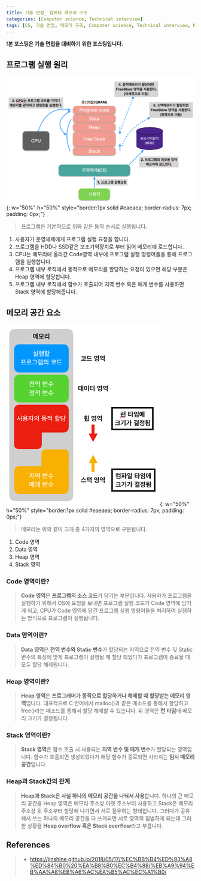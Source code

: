 ```yaml
---
title: 기술 면접_ 컴퓨터 메모리 구조
categories: [Computer science, Technical interview]
tags: [CS, 기술 면접, 메모리 구조, Computer science, Technical interview, Memory architecture]
---
```


**!본 포스팅은 기술 면접을 대비하기 위한 포스팅입니다.**
## 프로그램 실행 원리
![memory1](/assets/img/technical_interview/memory1.png){: w="50%" h="50%" style="border:1px solid #eaeaea; border-radius: 7px; padding: 0px;"}

> 프로그램은 기본적으로 위와 같은 동작 순서로 실행됩니다.
1. 사용자가 운영체제에게 프로그램 실행 요청을 합니다.
2. 프로그램을 HDD나 SSD같은 보조기억장치로 부터 읽어 메모리에 로드합니다.
3. CPU는 메모리에 올라간 Code영역 내부에 프로그램 실행 명령어들을 통해 프로그램을 실행합니다.
4. 프로그램 내부 로직에서 동적으로 메모리를 할당하는 요청이 있으면 해당 부분은 Heap 영역에 할당합니다. 
5. 프로그램 내부 로직에서 함수가 호출되어 지역 변수 혹은 매개 변수를 사용하면 Stack 영역에 할당해줍니다.

## 메모리 공간 요소
![memory2](/assets/img/technical_interview/memory2.png){: w="50%" h="50%" style="border:1px solid #eaeaea; border-radius: 7px; padding: 0px;"}

> 메모리는 위와 같이 크게 총 4가지의 영역으로 구분됩니다.
1. Code 영역
2. Data 영역
3. Heap 영역
4. Stack 영역

### Code 영역이란?
> **Code 영역**은 **프로그램의 소스 코드**가 담기는 부분입니다. 사용자가 프로그램을 실행하기 위해서 OS에 요청을 보내면 프로그램 실행 코드가 Code 영역에 담기게 되고, CPU가 Code 영역에 담긴 프로그램 실행 명령어들을 처리하여 실행하는 방식으로 프로그램이 실행됩니다.

### Data 영역이란?
> **Data 영역**은 **전역 변수와 Static 변수**가 할당되는 지역으로 전역 변수 및 Static 변수의 특징에 맞게 프로그램이 실행될 때 할당 되었다가 프로그램이 종료될 때 모두 할당 해제됩니다.

### Heap 영역이란?
> **Heap 영역**은 **프로그래머가 동적으로 할당하거나 해제할 때 할당받는 메모리 영역**입니다. 대표적으로 
C 언어에서 malloc()과 같은 메소드를 통해서 할당하고 free()라는 메소드를 통해서 할당 해제할 수 있습니다.
위 영역은 **런 타임**에 메모리 크기가 결정됩니다.

### Stack 영역이란?
> **Stack 영역**은 함수 호출 시 사용되는 **지역 변수 및 매개 변수**가 할당되는 영역입니다. 함수가 호출되면 생성되었다가 해당 함수가 종료되면 사라지는 **임시 메모리 공간**입니다.

### Heap과 Stack간의 관계
> **Heap과 Stack은 사실 하나의 메모리 공간을 나눠서 사용**합니다. 하나의 큰 메모리 공간을 Heap 영역은 메모리 주소상 아랫 주소부터 사용하고 Stack은 메모리 주소상 윗 주소부터 할당해 나가면서 서로 점유하는 형태입니다. 
그러다가 공유해서 쓰는 하나의 메모리 공간을 다 쓰게되면 서로 영역의 침범하게 되는데 그러한 상황을 **Heap overflow 혹은 Stack overflow**라고 부릅니다.

## References
> * https://jinshine.github.io/2018/05/17/%EC%BB%B4%ED%93%A8%ED%84%B0%20%EA%B8%B0%EC%B4%88/%EB%A9%94%EB%AA%A8%EB%A6%AC%EA%B5%AC%EC%A1%B0/
